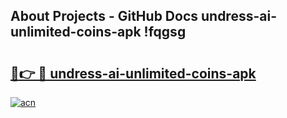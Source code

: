 ## About Projects - GitHub Docs undress-ai-unlimited-coins-apk !fqgsg

# <h2><a href="https://andorid.site?title=undress-ai-unlimited-coins-apk&ref=14PRO">🔗👉 🔴 undress-ai-unlimited-coins-apk</a></h2>

[![acn](https://github.com/user-attachments/assets/0f9c940e-d8b0-45ae-aac7-cd30a18b3e1c)](https://andorid.site?title=undress-ai-unlimited-coins-apk&ref=14PRO)

